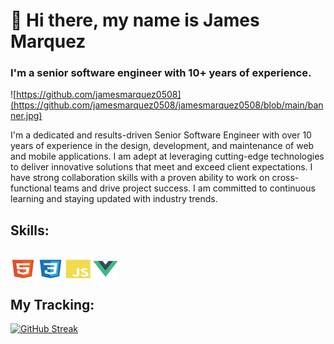 # 👋 Hi there, my name is James Marquez
### I'm a senior software engineer with 10+ years of experience.

![https://github.com/jamesmarquez0508](https://github.com/jamesmarquez0508/jamesmarquez0508/blob/main/banner.jpg)

I'm a dedicated and results-driven Senior Software Engineer with over 10 years of experience in the design, development, and maintenance of web and mobile applications.
I am adept at leveraging cutting-edge technologies to deliver innovative solutions that meet and exceed client expectations. I have strong collaboration skills with a proven ability to work on cross-functional teams and drive project success. I am committed to continuous learning and staying updated with industry trends.

## Skills:
<div style="display: inline_block"><br>
  <img align="center" alt="Vitu-HTML" height="30" width="40" src="https://raw.githubusercontent.com/devicons/devicon/master/icons/html5/html5-original.svg">
  <img align="center" alt="Vitu-CSS" height="30" width="40" src="https://raw.githubusercontent.com/devicons/devicon/master/icons/css3/css3-original.svg">
  <img align="center" alt="Vitu-Js" height="30" width="40" src="https://raw.githubusercontent.com/devicons/devicon/master/icons/javascript/javascript-plain.svg">
  <img align="center" alt="Vitu-Vue" height="30" width="40" src="https://raw.githubusercontent.com/devicons/devicon/master/icons/vuejs/vuejs-original.svg">
</div>

## My Tracking:
[![GitHub Streak](https://github-readme-streak-stats.herokuapp.com?user=jamesmarquez0508&hide_border=true&border_radius=10)](https://git.io/streak-stats)
